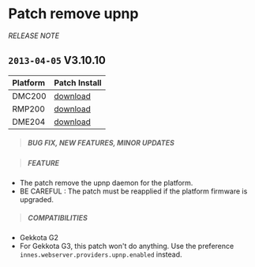 # Patch remove upnp
*RELEASE NOTE*

## `2013-04-05` V3.10.10
|              Platform                             |    Patch Install    |
| :------------------------------------------------ | :------------------ |
| DMC200 | [download](https://github.com/Qeedji/archives/blob/master/downloads/patch-remove-upnp/remove%20upnp-dmc200-patch-3.10.10.frm) |
| RMP200 | [download](https://github.com/Qeedji/archives/blob/master/downloads/patch-remove-upnp/remove%20upnp-rmp200-patch-3.10.10.frm) |
| DME204 | [download](https://github.com/Qeedji/archives/blob/master/downloads/patch-remove-upnp/remove%20upnp-dme204-patch-3.10.10.frm) |

>##### **BUG FIX, NEW FEATURES, MINOR UPDATES**

>##### **FEATURE**
- The patch remove the upnp daemon for the platform.
- BE CAREFUL : The patch must be reapplied if the platform firmware is upgraded.
>##### **COMPATIBILITIES**
- Gekkota G2
- For Gekkota G3, this patch won't do anything. Use the preference ```innes.webserver.providers.upnp.enabled``` instead.

